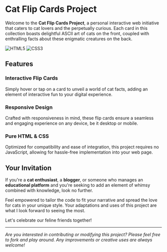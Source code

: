 # Cat Flip Cards Project

Welcome to the **Cat Flip Cards Project**, a personal interactive web initiative that caters to cat lovers and the perpetually curious. Each card in this collection boasts delightful ASCII art of cats on the front, coupled with enthralling facts about these enigmatic creatures on the back.

![HTML5](https://img.shields.io/badge/HTML5-E34F26?style=for-the-badge&logo=html5&logoColor=white)
![CSS3](https://img.shields.io/badge/CSS3-1572B6?style=for-the-badge&logo=css3&logoColor=white)

## Features

### Interactive Flip Cards
Simply hover or tap on a card to unveil a world of cat facts, adding an element of interactive fun to your digital experience.

### Responsive Design
Crafted with responsiveness in mind, these flip cards ensure a seamless and engaging experience on any device, be it desktop or mobile.

### Pure HTML & CSS
Optimized for compatibility and ease of integration, this project requires no JavaScript, allowing for hassle-free implementation into your web page.

## Your Invitation

If you're a **cat enthusiast**, a **blogger**, or someone who manages an **educational platform** and you're seeking to add an element of whimsy combined with knowledge, look no further. 

Feel empowered to tailor the code to fit your narrative and spread the love for cats in your unique style. Your adaptations and uses of this project are what I look forward to seeing the most.

Let's celebrate our feline friends together!

---

*Are you interested in contributing or modifying this project? Please feel free to fork and play around. Any improvements or creative uses are always welcome!*
